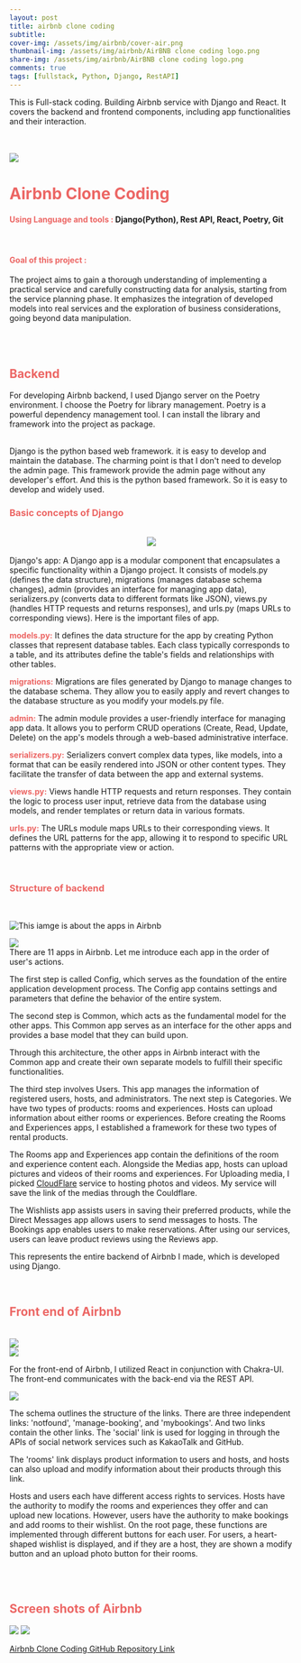 ```yaml
---
layout: post
title: airbnb clone coding
subtitle:
cover-img: /assets/img/airbnb/cover-air.png
thumbnail-img: /assets/img/airbnb/AirBNB clone coding logo.png
share-img: /assets/img/airbnb/AirBNB clone coding logo.png
comments: true
tags: [fullstack, Python, Django, RestAPI]
---
```


This is Full-stack coding. Building Airbnb service with Django and React. It covers the backend and frontend components, including app functionalities and their interaction.

<br>
<br>

<a href="https://github.com/Nockda/Airbnb_clone.git">
    <img class="img-concert" src="../assets/img/airbnb/1.png"/>
</a>

<br>

# **<Text style="color:#EC6664"> Airbnb Clone Coding</Text>**

#### <Text style="color:#EC6664"> Using Language and tools : </Text> Django(Python), Rest API, React, Poetry, Git

<br>

#### <Text style="color:#EC6664"> Goal of this project : </Text>

The project aims to gain a thorough understanding of implementing a practical service and carefully constructing data for analysis, starting from the service planning phase. It emphasizes the integration of developed models into real services and the exploration of business considerations, going beyond data manipulation.

<br>

<br>

## **<Text style="color:#EC6664"> Backend</Text>**

For developing Airbnb backend, I used Django server on the Poetry environment. I choose the Poetry for library management. Poetry is a powerful dependency management tool. I can install the library and framework into the project as package.

<br>
Django is the python based web framework. it is easy to develop and maintain the database. The charming point is that I don't need to develop the admin page. This framework provide the admin page without any developer's effort. And this is the python based framework. So it is easy to develop and widely used.

<br>

### **<Text style="color:#EC6664"> Basic concepts of Django</Text>**

<br>
<div style="text-align:center">
<img src="../assets/img/airbnb/2.png">
</div>
<br>
Django's app: A Django app is a modular component that encapsulates a specific functionality within a Django project. It consists of models.py (defines the data structure), migrations (manages database schema changes), admin (provides an interface for managing app data), serializers.py (converts data to different formats like JSON), views.py (handles HTTP requests and returns responses), and urls.py (maps URLs to corresponding views). Here is the important files of app.

**<Text style="color:#EC6664"> models.py:</Text>** It defines the data structure for the app by creating Python classes that represent database tables. Each class typically corresponds to a table, and its attributes define the table's fields and relationships with other tables.

**<Text style="color:#EC6664"> migrations:</Text>** Migrations are files generated by Django to manage changes to the database schema. They allow you to easily apply and revert changes to the database structure as you modify your models.py file.

**<Text style="color:#EC6664"> admin:</Text>** The admin module provides a user-friendly interface for managing app data. It allows you to perform CRUD operations (Create, Read, Update, Delete) on the app's models through a web-based administrative interface.

**<Text style="color:#EC6664"> serializers.py:</Text>** Serializers convert complex data types, like models, into a format that can be easily rendered into JSON or other content types. They facilitate the transfer of data between the app and external systems.

**<Text style="color:#EC6664"> views.py:</Text>** Views handle HTTP requests and return responses. They contain the logic to process user input, retrieve data from the database using models, and render templates or return data in various formats.

**<Text style="color:#EC6664"> urls.py:</Text>** The URLs module maps URLs to their corresponding views. It defines the URL patterns for the app, allowing it to respond to specific URL patterns with the appropriate view or action.

<br>

### **<Text style="color:#EC6664"> Structure of backend</Text>**

<br>

![This iamge is about the apps in Airbnb](/assets/img/airbnb/3.png)

<img src="../assets/img/airbnb/3.png">

<br>
There are 11 apps in Airbnb. Let me introduce each app in the order of user's actions.

The first step is called Config, which serves as the foundation of the entire application development process. The Config app contains settings and parameters that define the behavior of the entire system.

The second step is Common, which acts as the fundamental model for the other apps. This Common app serves as an interface for the other apps and provides a base model that they can build upon.

Through this architecture, the other apps in Airbnb interact with the Common app and create their own separate models to fulfill their specific functionalities.

The third step involves Users. This app manages the information of registered users, hosts, and administrators. The next step is Categories. We have two types of products: rooms and experiences. Hosts can upload information about either rooms or experiences. Before creating the Rooms and Experiences apps, I established a framework for these two types of rental products.

The Rooms app and Experiences app contain the definitions of the room and experience content each. Alongside the Medias app, hosts can upload pictures and videos of their rooms and experiences. For Uploading media, I picked [CloudFlare](https://www.cloudflare.com/) service to hosting photos and videos. My service will save the link of the medias through the Couldflare.

The Wishlists app assists users in saving their preferred products, while the Direct Messages app allows users to send messages to hosts. The Bookings app enables users to make reservations. After using our services, users can leave product reviews using the Reviews app.

This represents the entire backend of Airbnb I made, which is developed using Django.

<br>

## **<Text style="color:#EC6664"> Front end of Airbnb</Text>**

<br>
<img src="../assets/img/airbnb/4.png"/>

<br>

<img src="../assets/img/airbnb/5.png"/>

<br>

For the front-end of Airbnb, I utilized React in conjunction with Chakra-UI. The front-end communicates with the back-end via the REST API.

<img src="../assets/img/airbnb/6.png"/>

The schema outlines the structure of the links. There are three independent links: 'notfound', 'manage-booking', and 'mybookings'. And two links contain the other links. The 'social' link is used for logging in through the APIs of social network services such as KakaoTalk and GitHub.

The 'rooms' link displays product information to users and hosts, and hosts can also upload and modify information about their products through this link.

Hosts and users each have different access rights to services. Hosts have the authority to modify the rooms and experiences they offer and can upload new locations. However, users have the authority to make bookings and add rooms to their wishlist. On the root page, these functions are implemented through different buttons for each user. For users, a heart-shaped wishlist is displayed, and if they are a host, they are shown a modify button and an upload photo button for their rooms.

<br>

<br>

## **<Text style="color:#EC6664"> Screen shots of Airbnb</Text>**

<img src="../assets/img/airbnb/7.png"/>
<img src="../assets/img/airbnb/8.png"/>

<br>

[Airbnb Clone Coding GitHub Repository Link](https://github.com/Nockda/Airbnb_clone.git)
